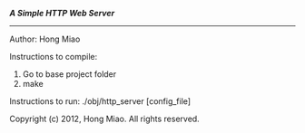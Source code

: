 *****A Simple HTTP Web Server*****
*******************************

Author: Hong Miao 


Instructions to compile:
1. Go to base project folder
2. make

Instructions to run:
./obj/http_server [config_file]

Copyright (c) 2012, Hong Miao. All rights reserved.

